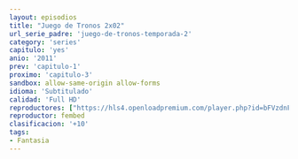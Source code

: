 ```yaml
---
layout: episodios
title: "Juego de Tronos 2x02"
url_serie_padre: 'juego-de-tronos-temporada-2'
category: 'series'
capitulo: 'yes'
anio: '2011'
prev: 'capitulo-1'
proximo: 'capitulo-3'
sandbox: allow-same-origin allow-forms
idioma: 'Subtitulado'
calidad: 'Full HD'
reproductores: ["https://hls4.openloadpremium.com/player.php?id=bFVzdnFtbTRVZFI2TjFYc0dKMkJ6b01pQURNN0gvYS83WTJ3N0ViY1VkclpBdGo0cXhpaDVqY0RpeWZyM1RqOTRtb1hRb0p2UjdxY0ludmtlWVAxN3c9PQ&sub=https://sub.cuevana2.io/vtt-sub/sub7/Game.Of.Thrones.S02E02.vtt"]
reproductor: fembed
clasificacion: '+10'
tags:
- Fantasia
---
```











